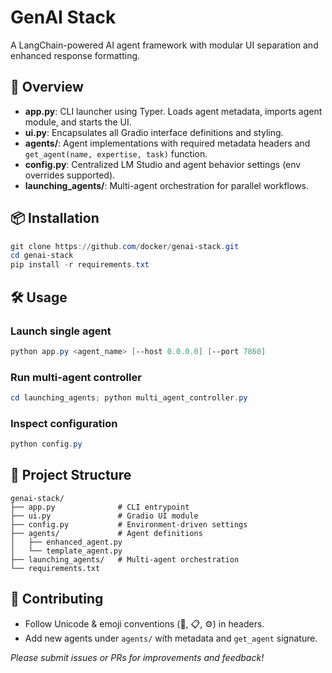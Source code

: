 # GenAI Stack

A LangChain-powered AI agent framework with modular UI separation and enhanced response formatting.

## 🚀 Overview
- **app.py**: CLI launcher using Typer. Loads agent metadata, imports agent module, and starts the UI.
- **ui.py**: Encapsulates all Gradio interface definitions and styling.
- **agents/**: Agent implementations with required metadata headers and `get_agent(name, expertise, task)` function.
- **config.py**: Centralized LM Studio and agent behavior settings (env overrides supported).
- **launching_agents/**: Multi-agent orchestration for parallel workflows.

## 📦 Installation
```powershell
git clone https://github.com/docker/genai-stack.git
cd genai-stack
pip install -r requirements.txt
```

## 🛠 Usage
### Launch single agent
```powershell
python app.py <agent_name> [--host 0.0.0.0] [--port 7860]
```

### Run multi-agent controller
```powershell
cd launching_agents; python multi_agent_controller.py
```

### Inspect configuration
```powershell
python config.py
```

## 📂 Project Structure
```
genai-stack/
├── app.py              # CLI entrypoint
├── ui.py               # Gradio UI module
├── config.py           # Environment-driven settings
├── agents/             # Agent definitions
│   ├── enhanced_agent.py
│   └── template_agent.py
├── launching_agents/   # Multi-agent orchestration
└── requirements.txt
```

## 📖 Contributing
- Follow Unicode & emoji conventions (🚀, 📋, ⚙️) in headers.
- Add new agents under `agents/` with metadata and `get_agent` signature.

_Please submit issues or PRs for improvements and feedback!_
